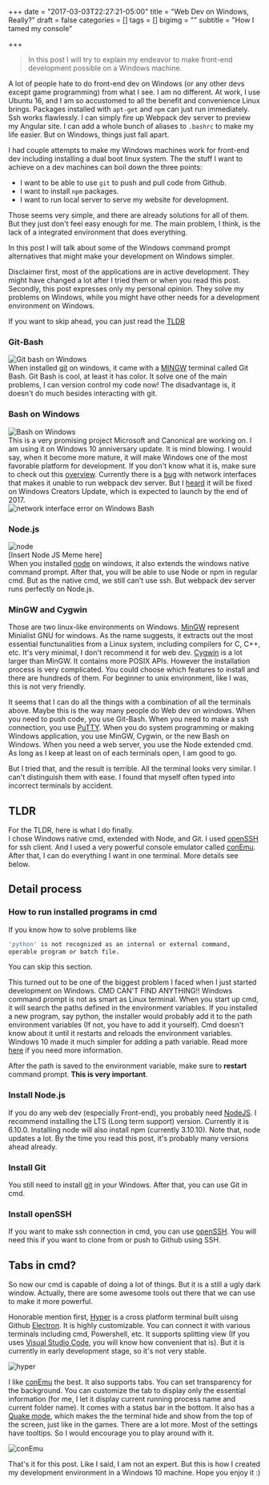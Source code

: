 +++
date = "2017-03-03T22:27:21-05:00"
title = "Web Dev on Windows, Really?"
draft = false
categories = []
tags = []
bigimg = ""
subtitle = "How I tamed my console"

+++
> In this post I will try to explain my endeavor to make front-end development possible on a Windows machine.

A lot of people hate to do front-end dev on Windows (or any other devs except game programming) from what I see. I am no different. At work, I use Ubuntu 16, and I am so accustomed to all the benefit and convenience Linux brings. Packages installed with `apt-get` and `npm` can just run immediately. Ssh works flawlessly. I can simply fire up Webpack dev server to preview my Angular site. I can add a whole bunch of aliases to `.bashrc` to make my life easier. But on Windows, things just fall apart.

I had couple attempts to make my Windows machines work for front-end dev including installing a dual boot linux system. The the stuff I want to achieve on a dev machines can boil down the three points:

-   I want to be able to use `git` to push and pull code from Github.
-   I want to install `npm` packages.
-   I want to run local server to serve my website for development.

Those seems very simple, and there are already solutions for all of them. But they just don't feel easy enough for me. The main problem, I think, is the lack of a integrated environment that does everything. 

In this post I will talk about some of the Windows command prompt alternatives that might make your development on Windows simpler. 

Disclaimer first, most of the applications are in active development. They might have changed a lot after I tried them or when you read this post. Secondly, this post expresses only my personal opinion. They solve my problems on Windows, while you might have other needs for a development environment on Windows.

If you want to skip ahead, you can just read the [TLDR](#tldr)
### Git-Bash
![Git bash on Windows](http://res.cloudinary.com/yiou-me/image/upload/post-web-dev-on-windows/Gitbash.jpg)  
When installed [git](https://git-scm.com/) on windows, it came with a [MINGW](http://www.mingw.org/) terminal called Git Bash. Git Bash is cool, at least it has color. It solve one of the main problems, I can version control my code now! The disadvantage is, it doesn't do much besides interacting with git.
### Bash on Windows
![Bash on Windows](http://res.cloudinary.com/yiou-me/image/upload/v1488648802/post-web-dev-on-windows/bash.png)  
This is a very promising project Microsoft and Canonical are working on. I am using it on Windows 10 anniversary update. It is mind blowing. I would say, when it become more mature, it will make Windows one of the most favorable platform for development. If you don't know what it is, make sure to check out this [overview](https://msdn.microsoft.com/en-us/commandline/wsl/about). Currently there is a [bug](https://github.com/Microsoft/BashOnWindows/issues/468) with network interfaces that makes it unable to run webpack dev server. But I [heard](https://github.com/Microsoft/BashOnWindows/issues/468#issuecomment-275516458) it will be fixed on Windows Creators Update, which is expected to launch by the end of 2017.  
![network interface error on Windows Bash](http://res.cloudinary.com/yiou-me/image/upload/v1488648802/post-web-dev-on-windows/bash_error.png)  
### Node.js
![node](http://res.cloudinary.com/yiou-me/image/upload/v1488648994/post-web-dev-on-windows/node.png)  
[Insert Node JS Meme here]  
When you installed [node](https://nodejs.org/en/download/) on windows, it also extends the windows native command prompt. After that, you will be able to use Node or npm in regular cmd. But as the native cmd, we still can't use ssh. But webpack dev server runs perfectly on Node.js.
### MinGW and Cygwin
Those are two linux-like environments on Windows. [MinGW](http://www.mingw.org/) represent Minialist GNU for windows. As the name suggests, it extracts out the most essential functunalities from a Linux system, including compilers for C, C++, etc. It's very minimal, I don't recommend it for web dev. [Cygwin](https://www.cygwin.com/) is a lot larger than MinGW. It contains more POSIX APIs. However the installation process is very complicated. You could choose which features to install and there are hundreds of them. For beginner to unix environment, like I was, this is not very friendly. 


It seems that I can do all the things with a combination of all the terminals above. Maybe this is the way many people do Web dev on windows. When you need to push code, you use Git-Bash. When you need to make a ssh connection, you use [PuTTY](http://www.putty.org/).  When you do system programming or making Windows application, you use MinGW, Cygwin, or the new Bash on Windows. When you need a web server, you use the Node extended cmd. As long as I keep at least on of each terminals open, I am good to go.

But I tried that, and the result is terrible. All the terminal looks very similar. I can't distinguish them with ease. I found that myself often typed into incorrect terminals by accident.

## TLDR
For the TLDR, here is what I do finally.   
I chose Windows native cmd, extended with Node, and Git. I used [openSSH](http://sshwindows.sourceforge.net/) for ssh client. And I used a very powerful console emulator called [conEmu](https://conemu.github.io/). After that, I can do everything I want in one terminal. More details see below. 

## Detail process
### How to run installed programs in cmd
If you know how to solve problems like 
```bash
'python' is not recognized as an internal or external command,
operable program or batch file.
```
You can skip this section.

This turned out to be one of the biggest problem I faced when I just started development on Windows. CMD CAN'T FIND ANYTHING!! Windows command prompt is not as smart as Linux terminal. When you start up cmd, it will search the paths defined in the environment variables. If you installed a new program, say python, the installer would probably add it to the path environment variables (If not, you have to add it yourself). Cmd doesn't know about it until it restarts and reloads the environment variables. Windows 10 made it much simpler for adding a path variable. Read more [here](http://www.computerhope.com/issues/ch000549.htm) if you need more information.

After the path is saved to the environment variable, make sure to **restart** command prompt. **This is very important**. 

### Install Node.js
If you do any web dev (especially Front-end), you probably need [NodeJS](https://nodejs.org/en/download/). I recommend installing the LTS (Long term support) version. Currently it is 6.10.0. Installing node will also install npm (currently 3.10.10). Note that, node updates a lot. By the time you read this post, it's probably many versions ahead already.

### Install Git
You still need to install [git](https://git-scm.com/) in your Windows. After that, you can use Git in cmd.

### Install openSSH
If you want to make ssh connection in cmd, you can use [openSSH](http://sshwindows.sourceforge.net/). You will need this if you want to clone from or push to Github using SSH. 



## Tabs in cmd?
So now our cmd is capable of doing a lot of things. But it is a still a ugly dark window. Actually, there are some awesome tools out there that we can use to make it more powerful.

Honorable mention first, [Hyper](https://hyper.is/) is a cross platform terminal built uisng Github [Electron](https://electron.atom.io/). It is highly customizable. You can connect it with various terminals including cmd, Powershell, etc. It supports splitting view (If you uses [Visual Studio Code](https://code.visualstudio.com/), you will know how convenient that is). But it is currently in early development stage, so it's not very stable.

![hyper](http://res.cloudinary.com/yiou-me/image/upload/v1488649280/post-web-dev-on-windows/hyper.png)  

I like [conEmu](https://conemu.github.io/) the best. It also supports tabs. You can set transparency for the background. You can customize the tab to display only the essential information (for me, I let it display current running process name and current folder name). It comes with a status bar in the bottom. It also has a [Quake mode](https://conemu.github.io/en/SettingsQuake.html), which makes the the terminal hide and show from the top of the screen, just like in the games. There are a lot more. Most of the settings have tooltips. So I would encourage you to play around with it.

![conEmu](https://conemu.github.io/img/ConEmu-Maximus5.png)  

That's it for this post. Like I said, I am not an expert. But this is how I created my development environment in a Windows 10 machine. Hope you enjoy it :)
